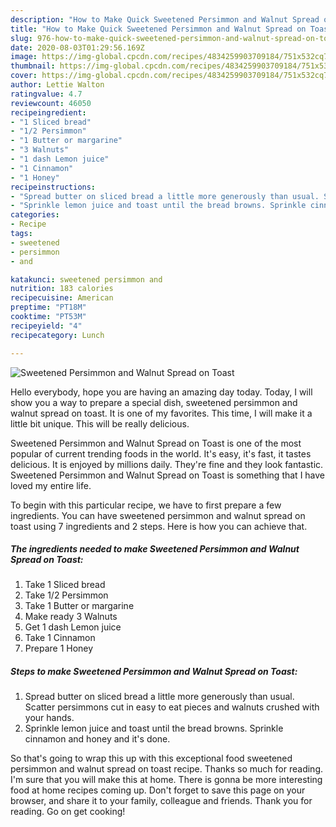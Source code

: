 ```yaml
---
description: "How to Make Quick Sweetened Persimmon and Walnut Spread on Toast"
title: "How to Make Quick Sweetened Persimmon and Walnut Spread on Toast"
slug: 976-how-to-make-quick-sweetened-persimmon-and-walnut-spread-on-toast
date: 2020-08-03T01:29:56.169Z
image: https://img-global.cpcdn.com/recipes/4834259903709184/751x532cq70/sweetened-persimmon-and-walnut-spread-on-toast-recipe-main-photo.jpg
thumbnail: https://img-global.cpcdn.com/recipes/4834259903709184/751x532cq70/sweetened-persimmon-and-walnut-spread-on-toast-recipe-main-photo.jpg
cover: https://img-global.cpcdn.com/recipes/4834259903709184/751x532cq70/sweetened-persimmon-and-walnut-spread-on-toast-recipe-main-photo.jpg
author: Lettie Walton
ratingvalue: 4.7
reviewcount: 46050
recipeingredient:
- "1 Sliced bread"
- "1/2 Persimmon"
- "1 Butter or margarine"
- "3 Walnuts"
- "1 dash Lemon juice"
- "1 Cinnamon"
- "1 Honey"
recipeinstructions:
- "Spread butter on sliced bread a little more generously than usual. Scatter persimmons cut in easy to eat pieces and walnuts crushed with your hands."
- "Sprinkle lemon juice and toast until the bread browns. Sprinkle cinnamon and honey and it&#39;s done."
categories:
- Recipe
tags:
- sweetened
- persimmon
- and

katakunci: sweetened persimmon and 
nutrition: 183 calories
recipecuisine: American
preptime: "PT18M"
cooktime: "PT53M"
recipeyield: "4"
recipecategory: Lunch

---
```



![Sweetened Persimmon and Walnut Spread on Toast](https://img-global.cpcdn.com/recipes/4834259903709184/751x532cq70/sweetened-persimmon-and-walnut-spread-on-toast-recipe-main-photo.jpg)

Hello everybody, hope you are having an amazing day today. Today, I will show you a way to prepare a special dish, sweetened persimmon and walnut spread on toast. It is one of my favorites. This time, I will make it a little bit unique. This will be really delicious.



Sweetened Persimmon and Walnut Spread on Toast is one of the most popular of current trending foods in the world. It's easy, it's fast, it tastes delicious. It is enjoyed by millions daily. They're fine and they look fantastic. Sweetened Persimmon and Walnut Spread on Toast is something that I have loved my entire life.


To begin with this particular recipe, we have to first prepare a few ingredients. You can have sweetened persimmon and walnut spread on toast using 7 ingredients and 2 steps. Here is how you can achieve that.

<!--inarticleads1-->

##### The ingredients needed to make Sweetened Persimmon and Walnut Spread on Toast:

1. Take 1 Sliced bread
1. Take 1/2 Persimmon
1. Take 1 Butter or margarine
1. Make ready 3 Walnuts
1. Get 1 dash Lemon juice
1. Take 1 Cinnamon
1. Prepare 1 Honey




<!--inarticleads2-->

##### Steps to make Sweetened Persimmon and Walnut Spread on Toast:

1. Spread butter on sliced bread a little more generously than usual. Scatter persimmons cut in easy to eat pieces and walnuts crushed with your hands.
1. Sprinkle lemon juice and toast until the bread browns. Sprinkle cinnamon and honey and it&#39;s done.




So that's going to wrap this up with this exceptional food sweetened persimmon and walnut spread on toast recipe. Thanks so much for reading. I'm sure that you will make this at home. There is gonna be more interesting food at home recipes coming up. Don't forget to save this page on your browser, and share it to your family, colleague and friends. Thank you for reading. Go on get cooking!

